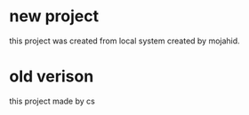 # new project 

this project was created from local system
created by mojahid.

# old verison
this project made by cs

